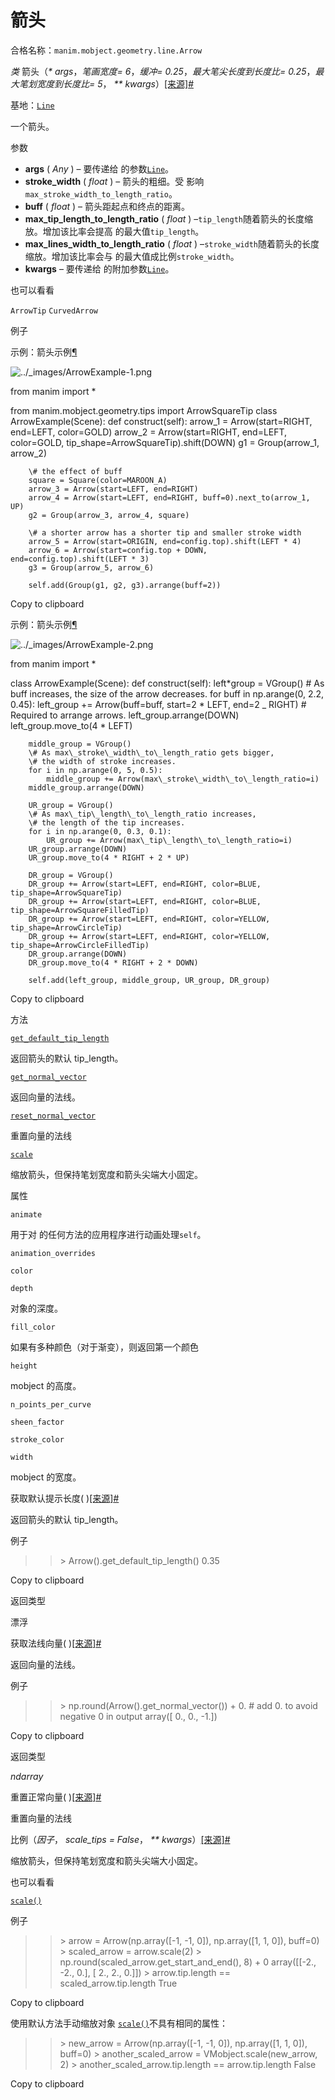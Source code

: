 # 箭头

合格名称：`manim.mobject.geometry.line.Arrow`

_类_ 箭头（_\* args_，_笔画宽度= 6_，_缓冲= 0.25_，_最大笔尖长度到长度比= 0.25_，_最大笔划宽度到长度比= 5_， _\*\* kwargs_）[\[来源\]](../_modules/manim/mobject/geometry/line.html#Arrow)[#](#manim.mobject.geometry.line.Arrow "此定义的固定链接")

基地：[`Line`](manim.mobject.geometry.line.Line.html#manim.mobject.geometry.line.Line "manim.mobject.geometry.line.Line")

一个箭头。

参数

- **args** ( _Any_ ) – 要传递给 的参数[`Line`](manim.mobject.geometry.line.Line.html#manim.mobject.geometry.line.Line "manim.mobject.geometry.line.Line")。
- **stroke_width** ( _float_ ) – 箭头的粗细。受 影响`max_stroke_width_to_length_ratio`。
- **buff** ( _float_ ) – 箭头距起点和终点的距离。
- **max_tip_length_to_length_ratio** ( _float_ ) –`tip_length`随着箭头的长度缩放。增加该比率会提高 的最大值`tip_length`。
- **max_lines_width_to_length_ratio** ( _float_ ) –`stroke_width`随着箭头的长度缩放。增加该比率会与 的最大值成比例`stroke_width`。
- **kwargs** – 要传递给 的附加参数[`Line`](manim.mobject.geometry.line.Line.html#manim.mobject.geometry.line.Line "manim.mobject.geometry.line.Line")。

也可以看看

`ArrowTip` `CurvedArrow`

例子

示例：箭头示例[¶](#arrowexample)

![../_images/ArrowExample-1.png](../_images/ArrowExample-1.png)

from manim import \*

from manim.mobject.geometry.tips import ArrowSquareTip
class ArrowExample(Scene):
def construct(self):
arrow_1 = Arrow(start=RIGHT, end=LEFT, color=GOLD)
arrow_2 = Arrow(start=RIGHT, end=LEFT, color=GOLD, tip_shape=ArrowSquareTip).shift(DOWN)
g1 = Group(arrow_1, arrow_2)

        \# the effect of buff
        square = Square(color=MAROON_A)
        arrow_3 = Arrow(start=LEFT, end=RIGHT)
        arrow_4 = Arrow(start=LEFT, end=RIGHT, buff=0).next_to(arrow_1, UP)
        g2 = Group(arrow_3, arrow_4, square)

        \# a shorter arrow has a shorter tip and smaller stroke width
        arrow_5 = Arrow(start=ORIGIN, end=config.top).shift(LEFT * 4)
        arrow_6 = Arrow(start=config.top + DOWN, end=config.top).shift(LEFT * 3)
        g3 = Group(arrow_5, arrow_6)

        self.add(Group(g1, g2, g3).arrange(buff=2))

Copy to clipboard

示例：箭头示例[¶](#arrowexample)

![../_images/ArrowExample-2.png](../_images/ArrowExample-2.png)

from manim import \*

class ArrowExample(Scene):
def construct(self):
left*group = VGroup()
\# As buff increases, the size of the arrow decreases.
for buff in np.arange(0, 2.2, 0.45):
left_group += Arrow(buff=buff, start=2 * LEFT, end=2 \_ RIGHT)
\# Required to arrange arrows.
left_group.arrange(DOWN)
left_group.move_to(4 \* LEFT)

        middle_group = VGroup()
        \# As max\_stroke\_width\_to\_length_ratio gets bigger,
        \# the width of stroke increases.
        for i in np.arange(0, 5, 0.5):
            middle_group += Arrow(max\_stroke\_width\_to\_length_ratio=i)
        middle_group.arrange(DOWN)

        UR_group = VGroup()
        \# As max\_tip\_length\_to\_length_ratio increases,
        \# the length of the tip increases.
        for i in np.arange(0, 0.3, 0.1):
            UR_group += Arrow(max\_tip\_length\_to\_length_ratio=i)
        UR_group.arrange(DOWN)
        UR_group.move_to(4 * RIGHT + 2 * UP)

        DR_group = VGroup()
        DR_group += Arrow(start=LEFT, end=RIGHT, color=BLUE, tip_shape=ArrowSquareTip)
        DR_group += Arrow(start=LEFT, end=RIGHT, color=BLUE, tip_shape=ArrowSquareFilledTip)
        DR_group += Arrow(start=LEFT, end=RIGHT, color=YELLOW, tip_shape=ArrowCircleTip)
        DR_group += Arrow(start=LEFT, end=RIGHT, color=YELLOW, tip_shape=ArrowCircleFilledTip)
        DR_group.arrange(DOWN)
        DR_group.move_to(4 * RIGHT + 2 * DOWN)

        self.add(left_group, middle_group, UR_group, DR_group)

Copy to clipboard

方法

[`get_default_tip_length`](#manim.mobject.geometry.line.Arrow.get_default_tip_length "manim.mobject.geometry.line.Arrow.get_default_tip_length")

返回箭头的默认 tip_length。

[`get_normal_vector`](#manim.mobject.geometry.line.Arrow.get_normal_vector "manim.mobject.geometry.line.Arrow.get_normal_vector")

返回向量的法线。

[`reset_normal_vector`](#manim.mobject.geometry.line.Arrow.reset_normal_vector "manim.mobject.geometry.line.Arrow.reset_normal_vector")

重置向量的法线

[`scale`](#manim.mobject.geometry.line.Arrow.scale "manim.mobject.geometry.line.Arrow.scale")

缩放箭头，但保持笔划宽度和箭头尖端大小固定。

属性

`animate`

用于对 的任何方法的应用程序进行动画处理`self`。

`animation_overrides`

`color`

`depth`

对象的深度。

`fill_color`

如果有多种颜色（对于渐变），则返回第一个颜色

`height`

mobject 的高度。

`n_points_per_curve`

`sheen_factor`

`stroke_color`

`width`

mobject 的宽度。

获取默认提示长度( )[\[来源\]](../_modules/manim/mobject/geometry/line.html#Arrow.get_default_tip_length)[#](#manim.mobject.geometry.line.Arrow.get_default_tip_length "此定义的固定链接")

返回箭头的默认 tip_length。

例子

> > \> Arrow().get_default_tip_length()
> > 0.35

Copy to clipboard

返回类型

漂浮

获取法线向量( )[\[来源\]](../_modules/manim/mobject/geometry/line.html#Arrow.get_normal_vector)[#](#manim.mobject.geometry.line.Arrow.get_normal_vector "此定义的固定链接")

返回向量的法线。

例子

> > \> np.round(Arrow().get_normal_vector()) + 0. \# add 0. to avoid negative 0 in output
> > array(\[ 0., 0., -1.\])

Copy to clipboard

返回类型

_ndarray_

重置正常向量( )[\[来源\]](../_modules/manim/mobject/geometry/line.html#Arrow.reset_normal_vector)[#](#manim.mobject.geometry.line.Arrow.reset_normal_vector "此定义的固定链接")

重置向量的法线

比例（_因子_， _scale_tips = False_， _\*\* kwargs_）[\[来源\]](../_modules/manim/mobject/geometry/line.html#Arrow.scale)[#](#manim.mobject.geometry.line.Arrow.scale "此定义的固定链接")

缩放箭头，但保持笔划宽度和箭头尖端大小固定。

也可以看看

[`scale()`](manim.mobject.mobject.Mobject.html#manim.mobject.mobject.Mobject.scale "manim.mobject.mobject.Mobject.scale")

例子

> > \> arrow = Arrow(np.array(\[-1, -1, 0\]), np.array(\[1, 1, 0\]), buff=0)
> > \> scaled_arrow = arrow.scale(2)
> > \> np.round(scaled_arrow.get_start_and_end(), 8) + 0
> > array(\[\[-2., -2., 0.\],
> > \[ 2., 2., 0.\]\])
> > \> arrow.tip.length == scaled_arrow.tip.length
> > True

Copy to clipboard

使用默认方法手动缩放对象 [`scale()`](manim.mobject.mobject.Mobject.html#manim.mobject.mobject.Mobject.scale "manim.mobject.mobject.Mobject.scale")不具有相同的属性：

> > \> new_arrow = Arrow(np.array(\[-1, -1, 0\]), np.array(\[1, 1, 0\]), buff=0)
> > \> another_scaled_arrow = VMobject.scale(new_arrow, 2)
> > \> another_scaled_arrow.tip.length == arrow.tip.length
> > False

Copy to clipboard
